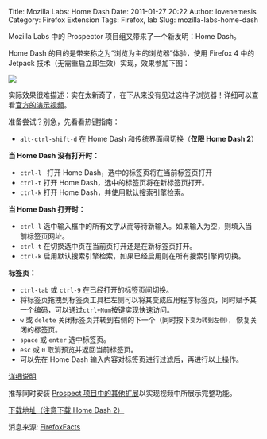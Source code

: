 Title: Mozilla Labs: Home Dash
Date: 2011-01-27 20:22
Author: lovenemesis
Category: Firefox Extension
Tags: Firefox, lab
Slug: mozilla-labs-home-dash

Mozilla Labs 中的 Prospector 项目组又带来了一个新发明：Home Dash。

Home Dash 的目的是带来称之为“浏览为主的浏览器”体验，使用 Firefox 4 中的
Jetpack 技术（无需重启立即生效）实现，效果参加下图：

[![](http://linuxtoy.org/img/2011/01/home-dash.png)](http://linuxtoy.org/img/2011/01/home-dash.png)

实际效果很难描述：实在太新奇了，在下从来没有见过这样子浏览器！详细可以查看[官方的演示视频](http://mozillalabs.com/prospector/2011/01/26/towards-browse-based-browsing-with-home-dash/)。

准备尝试？别急，先看看热键指南：

-   `alt-ctrl-shift-d` 在 Home Dash 和传统界面间切换（**仅限 Home Dash
    2**）

**当 Home Dash 没有打开时：**

-   `ctrl-l ` 打开 Home Dash，选中的标签页将在当前标签页打开
-   `ctrl-t` 打开 Home Dash，选中的标签页将在新标签页打开。
-   `ctrl-k` 打开 Home Dash，并使用默认搜索引擎检索。

**当 Home Dash 打开时：**

-   `ctrl-l`
    选中输入框中的所有文字从而等待新输入。如果输入为空，则填入当前标签页网址。
-   `ctrl-t` 在切换选中页在当前页打开还是在新标签页打开。
-   `ctrl-k` 启用默认搜索引擎检索，如果已经启用则在所有搜索引擎间切换。

**标签页：**

-   `ctrl-tab` 或 `ctrl-9` 在已经打开的标签页间切换。
-   将标签页拖拽到标签页工具栏左侧可以将其变成应用程序标签页，同时赋予其一个编码，可以通过`ctrl+Num`按键实现快速访问。
-   `w` 或 `delete`
    关闭标签页并转到右侧的下一个（同时按下``变为转到左侧），``
    恢复关闭的标签页。
-   `space` 或 `enter` 选中标签页。
-   `esc` 或 `0` 取消预览并返回当前标签页。
-   可以先在 Home Dash 输入内容对标签页进行过滤后，再进行以上操作。

[详细说明](http://mozillalabs.com/prospector/2011/01/27/tips-and-troubleshooting-for-home-dash-1/?and-2)

推荐同时安装 [Prospect
项目中的其他扩展](http://linuxtoy.org/archives/mozilla-labs-prospector.html)以实现视频中所展示完整功能。

[下载地址（注意下载 Home Dash
2）](https://addons.mozilla.org/en-US/firefox/addon/prospector-home-dash/versions/?page=1#version-2)

消息来源:
[FirefoxFacts](http://www.firefoxfacts.com/2011/01/27/home-dash-for-firefox-4/?utm_source=feedburner&utm_medium=twitter&utm_campaign=Feed%3A+firefoxfacts+%28Firefox+Facts%29&utm_content=Twitter)
